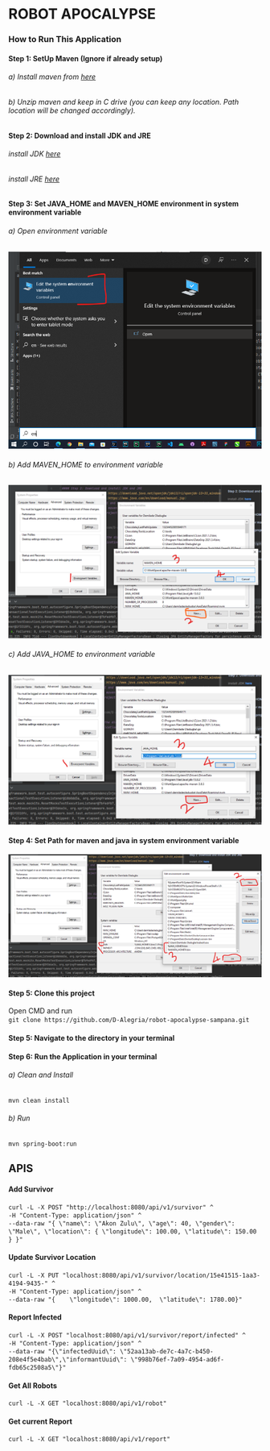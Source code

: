 # ROBOT APOCALYPSE

### How to Run This Application

#### Step 1: SetUp Maven (Ignore if already setup)
###### a) Install maven from [here](https://maven.apache.org/download.cgi)
###### b) Unzip maven and keep in C drive (you can keep any location. Path location will be changed accordingly).
#### Step 2: Download and install JDK and JRE
###### install JDK [here](https://download.java.net/openjdk/jdk13/ri/openjdk-13+33_windows-x64_bin.zip)
###### install JRE [here](https://www.java.com/en/download/manual.jsp)
#### Step 3: Set JAVA_HOME and MAVEN_HOME environment in system environment variable
###### a) Open environment variable
<img src="img/open_environment.png" alt="open environment variable">

###### b) Add MAVEN_HOME to environment variable
<img src="img/add_maven_home.png" alt="add MAVEN_HOME to environment variable">

###### c) Add JAVA_HOME to environment variable
<img src="img/add_java_home.png" alt="add JAVA_HOME to environment variable">

#### Step 4: Set Path for maven and java in system environment variable
<img src="img/add_to_path.png" alt="add JAVA_HOME and MAVEN_HOME to path">

#### Step 5: Clone this project
Open CMD and run <br/> 
`
git clone https://github.com/D-Alegria/robot-apocalypse-sampana.git
`
#### Step 5: Navigate to the directory in your terminal
#### Step 6: Run the Application in your terminal
###### a) Clean and Install
`mvn clean install 
`
###### b) Run
`mvn spring-boot:run
`


## APIS
#### Add Survivor
```curl
curl -L -X POST "http://localhost:8080/api/v1/survivor" ^
-H "Content-Type: application/json" ^
--data-raw "{ \"name\": \"Akon Zulu\", \"age\": 40, \"gender\": \"Male\", \"location\": { \"longitude\": 100.00, \"latitude\": 150.00 } }"
```

#### Update Survivor Location
```curl
curl -L -X PUT "localhost:8080/api/v1/survivor/location/15e41515-1aa3-4194-9435-" ^
-H "Content-Type: application/json" ^
--data-raw "{    \"longitude\": 1000.00,  \"latitude\": 1780.00}"
```

#### Report Infected
```curl
curl -L -X POST "localhost:8080/api/v1/survivor/report/infected" ^
-H "Content-Type: application/json" ^
--data-raw "{\"infectedUuid\": \"52aa13ab-de7c-4a7c-b450-208e4f5e4bab\",\"informantUuid\": \"998b76ef-7a09-4954-ad6f-fdb65c2508a5\"}"
```

#### Get All Robots
```curl
curl -L -X GET "localhost:8080/api/v1/robot"
```

#### Get current Report
```curl
curl -L -X GET "localhost:8080/api/v1/report"
```
